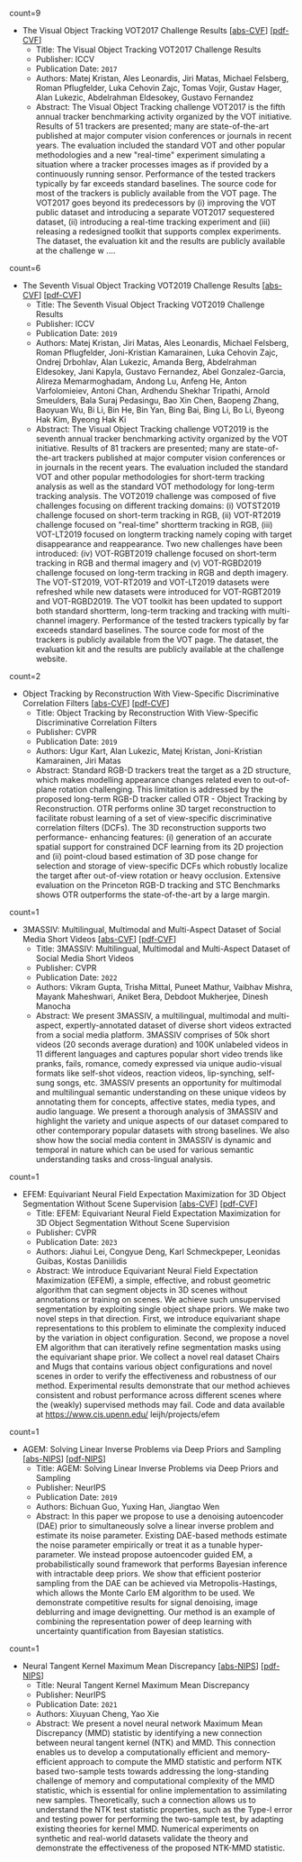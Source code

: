 count=9
* The Visual Object Tracking VOT2017 Challenge Results
    [[abs-CVF](https://openaccess.thecvf.com/content_ICCV_2017_workshops/w28/html/Kristan_The_Visual_Object_ICCV_2017_paper.html)]
    [[pdf-CVF](https://openaccess.thecvf.com/content_ICCV_2017_workshops/papers/w28/Kristan_The_Visual_Object_ICCV_2017_paper.pdf)]
    * Title: The Visual Object Tracking VOT2017 Challenge Results
    * Publisher: ICCV
    * Publication Date: `2017`
    * Authors: Matej Kristan, Ales Leonardis, Jiri Matas, Michael Felsberg, Roman Pflugfelder, Luka Cehovin Zajc, Tomas Vojir, Gustav Hager, Alan Lukezic, Abdelrahman Eldesokey, Gustavo Fernandez
    * Abstract: The Visual Object Tracking challenge VOT2017 is the fifth annual tracker benchmarking activity organized by the VOT initiative. Results of 51 trackers are presented; many are state-of-the-art published at major computer vision conferences or journals in recent years. The evaluation included the standard VOT and other popular methodologies and a new "real-time" experiment simulating a situation where a tracker processes images as if provided by a continuously running sensor. Performance of the tested trackers typically by far exceeds standard baselines. The source code for most of the trackers is publicly available from the VOT page. The VOT2017 goes beyond its predecessors by (i) improving the VOT public dataset and introducing a separate VOT2017 sequestered dataset, (ii) introducing a real-time tracking experiment and (iii) releasing a redesigned toolkit that supports complex experiments. The dataset, the evaluation kit and the results are publicly available at the challenge w ....

count=6
* The Seventh Visual Object Tracking VOT2019 Challenge Results
    [[abs-CVF](https://openaccess.thecvf.com/content_ICCVW_2019/html/VOT/Kristan_The_Seventh_Visual_Object_Tracking_VOT2019_Challenge_Results_ICCVW_2019_paper.html)]
    [[pdf-CVF](https://openaccess.thecvf.com/content_ICCVW_2019/papers/VOT/Kristan_The_Seventh_Visual_Object_Tracking_VOT2019_Challenge_Results_ICCVW_2019_paper.pdf)]
    * Title: The Seventh Visual Object Tracking VOT2019 Challenge Results
    * Publisher: ICCV
    * Publication Date: `2019`
    * Authors: Matej Kristan, Jiri Matas, Ales Leonardis, Michael Felsberg, Roman Pflugfelder, Joni-Kristian Kamarainen, Luka Cehovin Zajc, Ondrej Drbohlav, Alan Lukezic, Amanda Berg, Abdelrahman Eldesokey, Jani Kapyla, Gustavo Fernandez, Abel Gonzalez-Garcia, Alireza Memarmoghadam, Andong Lu, Anfeng He, Anton Varfolomieiev, Antoni Chan, Ardhendu Shekhar Tripathi, Arnold Smeulders, Bala Suraj Pedasingu, Bao Xin Chen, Baopeng Zhang, Baoyuan Wu, Bi Li, Bin He, Bin Yan, Bing Bai, Bing Li, Bo Li, Byeong Hak Kim, Byeong Hak Ki
    * Abstract: The Visual Object Tracking challenge VOT2019 is the seventh annual tracker benchmarking activity organized by the VOT initiative. Results of 81 trackers are presented; many are state-of-the-art trackers published at major computer vision conferences or in journals in the recent years. The evaluation included the standard VOT and other popular methodologies for short-term tracking analysis as well as the standard VOT methodology for long-term tracking analysis. The VOT2019 challenge was composed of five challenges focusing on different tracking domains: (i) VOTST2019 challenge focused on short-term tracking in RGB, (ii) VOT-RT2019 challenge focused on "real-time" shortterm tracking in RGB, (iii) VOT-LT2019 focused on longterm tracking namely coping with target disappearance and reappearance. Two new challenges have been introduced: (iv) VOT-RGBT2019 challenge focused on short-term tracking in RGB and thermal imagery and (v) VOT-RGBD2019 challenge focused on long-term tracking in RGB and depth imagery. The VOT-ST2019, VOT-RT2019 and VOT-LT2019 datasets were refreshed while new datasets were introduced for VOT-RGBT2019 and VOT-RGBD2019. The VOT toolkit has been updated to support both standard shortterm, long-term tracking and tracking with multi-channel imagery. Performance of the tested trackers typically by far exceeds standard baselines. The source code for most of the trackers is publicly available from the VOT page. The dataset, the evaluation kit and the results are publicly available at the challenge website.

count=2
* Object Tracking by Reconstruction With View-Specific Discriminative Correlation Filters
    [[abs-CVF](https://openaccess.thecvf.com/content_CVPR_2019/html/Kart_Object_Tracking_by_Reconstruction_With_View-Specific_Discriminative_Correlation_Filters_CVPR_2019_paper.html)]
    [[pdf-CVF](https://openaccess.thecvf.com/content_CVPR_2019/papers/Kart_Object_Tracking_by_Reconstruction_With_View-Specific_Discriminative_Correlation_Filters_CVPR_2019_paper.pdf)]
    * Title: Object Tracking by Reconstruction With View-Specific Discriminative Correlation Filters
    * Publisher: CVPR
    * Publication Date: `2019`
    * Authors: Ugur Kart,  Alan Lukezic,  Matej Kristan,  Joni-Kristian Kamarainen,  Jiri Matas
    * Abstract: Standard RGB-D trackers treat the target as a 2D structure, which makes modelling appearance changes related even to out-of-plane rotation challenging. This limitation is addressed by the proposed long-term RGB-D tracker called OTR - Object Tracking by Reconstruction. OTR performs online 3D target reconstruction to facilitate robust learning of a set of view-specific discriminative correlation filters (DCFs). The 3D reconstruction supports two performance- enhancing features: (i) generation of an accurate spatial support for constrained DCF learning from its 2D projection and (ii) point-cloud based estimation of 3D pose change for selection and storage of view-specific DCFs which robustly localize the target after out-of-view rotation or heavy occlusion. Extensive evaluation on the Princeton RGB-D tracking and STC Benchmarks shows OTR outperforms the state-of-the-art by a large margin.

count=1
* 3MASSIV: Multilingual, Multimodal and Multi-Aspect Dataset of Social Media Short Videos
    [[abs-CVF](https://openaccess.thecvf.com/content/CVPR2022/html/Gupta_3MASSIV_Multilingual_Multimodal_and_Multi-Aspect_Dataset_of_Social_Media_Short_CVPR_2022_paper.html)]
    [[pdf-CVF](https://openaccess.thecvf.com/content/CVPR2022/papers/Gupta_3MASSIV_Multilingual_Multimodal_and_Multi-Aspect_Dataset_of_Social_Media_Short_CVPR_2022_paper.pdf)]
    * Title: 3MASSIV: Multilingual, Multimodal and Multi-Aspect Dataset of Social Media Short Videos
    * Publisher: CVPR
    * Publication Date: `2022`
    * Authors: Vikram Gupta, Trisha Mittal, Puneet Mathur, Vaibhav Mishra, Mayank Maheshwari, Aniket Bera, Debdoot Mukherjee, Dinesh Manocha
    * Abstract: We present 3MASSIV, a multilingual, multimodal and multi-aspect, expertly-annotated dataset of diverse short videos extracted from a social media platform. 3MASSIV comprises of 50k short videos (20 seconds average duration) and 100K unlabeled videos in 11 different languages and captures popular short video trends like pranks, fails, romance, comedy expressed via unique audio-visual formats like self-shot videos, reaction videos, lip-synching, self-sung songs, etc. 3MASSIV presents an opportunity for multimodal and multilingual semantic understanding on these unique videos by annotating them for concepts, affective states, media types, and audio language. We present a thorough analysis of 3MASSIV and highlight the variety and unique aspects of our dataset compared to other contemporary popular datasets with strong baselines. We also show how the social media content in 3MASSIV is dynamic and temporal in nature which can be used for various semantic understanding tasks and cross-lingual analysis.

count=1
* EFEM: Equivariant Neural Field Expectation Maximization for 3D Object Segmentation Without Scene Supervision
    [[abs-CVF](https://openaccess.thecvf.com/content/CVPR2023/html/Lei_EFEM_Equivariant_Neural_Field_Expectation_Maximization_for_3D_Object_Segmentation_CVPR_2023_paper.html)]
    [[pdf-CVF](https://openaccess.thecvf.com/content/CVPR2023/papers/Lei_EFEM_Equivariant_Neural_Field_Expectation_Maximization_for_3D_Object_Segmentation_CVPR_2023_paper.pdf)]
    * Title: EFEM: Equivariant Neural Field Expectation Maximization for 3D Object Segmentation Without Scene Supervision
    * Publisher: CVPR
    * Publication Date: `2023`
    * Authors: Jiahui Lei, Congyue Deng, Karl Schmeckpeper, Leonidas Guibas, Kostas Daniilidis
    * Abstract: We introduce Equivariant Neural Field Expectation Maximization (EFEM), a simple, effective, and robust geometric algorithm that can segment objects in 3D scenes without annotations or training on scenes. We achieve such unsupervised segmentation by exploiting single object shape priors. We make two novel steps in that direction. First, we introduce equivariant shape representations to this problem to eliminate the complexity induced by the variation in object configuration. Second, we propose a novel EM algorithm that can iteratively refine segmentation masks using the equivariant shape prior. We collect a novel real dataset Chairs and Mugs that contains various object configurations and novel scenes in order to verify the effectiveness and robustness of our method. Experimental results demonstrate that our method achieves consistent and robust performance across different scenes where the (weakly) supervised methods may fail. Code and data available at https://www.cis.upenn.edu/ leijh/projects/efem

count=1
* AGEM: Solving Linear Inverse Problems via Deep Priors and Sampling
    [[abs-NIPS](https://papers.nips.cc/paper_files/paper/2019/hash/49182f81e6a13cf5eaa496d51fea6406-Abstract.html)]
    [[pdf-NIPS](https://papers.nips.cc/paper_files/paper/2019/file/49182f81e6a13cf5eaa496d51fea6406-Paper.pdf)]
    * Title: AGEM: Solving Linear Inverse Problems via Deep Priors and Sampling
    * Publisher: NeurIPS
    * Publication Date: `2019`
    * Authors: Bichuan Guo, Yuxing Han, Jiangtao Wen
    * Abstract: In this paper we propose to use a denoising autoencoder (DAE) prior to simultaneously solve a linear inverse problem and estimate its noise parameter. Existing DAE-based methods estimate the noise parameter empirically or treat it as a tunable hyper-parameter. We instead propose autoencoder guided EM, a probabilistically sound framework that performs Bayesian inference with intractable deep priors. We show that efficient posterior sampling from the DAE can be achieved via Metropolis-Hastings, which allows the Monte Carlo EM algorithm to be used. We demonstrate competitive results for signal denoising, image deblurring and image devignetting. Our method is an example of combining the representation power of deep learning with uncertainty quantification from Bayesian statistics.

count=1
* Neural Tangent Kernel Maximum Mean Discrepancy
    [[abs-NIPS](https://papers.nips.cc/paper_files/paper/2021/hash/348a38cd25abeab0e440f37510e9b1fa-Abstract.html)]
    [[pdf-NIPS](https://papers.nips.cc/paper_files/paper/2021/file/348a38cd25abeab0e440f37510e9b1fa-Paper.pdf)]
    * Title: Neural Tangent Kernel Maximum Mean Discrepancy
    * Publisher: NeurIPS
    * Publication Date: `2021`
    * Authors: Xiuyuan Cheng, Yao Xie
    * Abstract: We present a novel neural network Maximum Mean Discrepancy (MMD) statistic by identifying a new connection between neural tangent kernel (NTK) and MMD. This connection enables us to develop a computationally efficient and memory-efficient approach to compute the MMD statistic and perform NTK based two-sample tests towards addressing the long-standing challenge of memory and computational complexity of the MMD statistic, which is essential for online implementation to assimilating new samples. Theoretically, such a connection allows us to understand the NTK test statistic properties, such as the Type-I error and testing power for performing the two-sample test, by adapting existing theories for kernel MMD. Numerical experiments on synthetic and real-world datasets validate the theory and demonstrate the effectiveness of the proposed NTK-MMD statistic.

